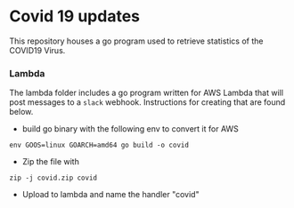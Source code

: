 # Covid 19 updates

This repository houses a go program used to retrieve statistics of the COVID19 Virus.

### Lambda

The lambda folder includes a go program written for AWS Lambda that will post messages to a `slack` webhook. Instructions for creating that are found below.

-	build go binary with the following env to convert it for AWS

`env GOOS=linux GOARCH=amd64 go build -o covid`

-   Zip the file with

`zip -j covid.zip covid`

-   Upload to lambda and name the handler "covid"

